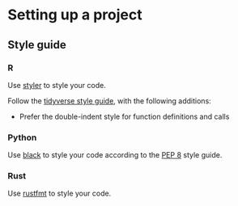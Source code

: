 # Setting up a project


## Style guide

### R

Use [styler][styler] to style your code. 

Follow the [tidyverse style guide][tidyverse-style-guide], with the following additions:
- Prefer the double-indent style for function definitions and calls

[tidyverse-style-guide]: https://style.tidyverse.org/index.html
[styler]: https://www.tidyverse.org/blog/2017/12/styler-1.0.0/

### Python

Use [black][black] to style your code according to the [PEP 8][pep8] style guide.

[pep8]: https://peps.python.org/pep-0008
[black]: https://github.com/psf/black

### Rust

Use [rustfmt][rustfmt] to style your code.

[rustfmt]: https://github.com/rust-lang/rustfmt

